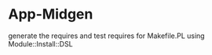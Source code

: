 App-Midgen
==========

generate the requires and test requires for Makefile.PL using Module::Install::DSL